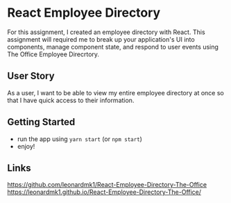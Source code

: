 # React Employee Directory

For this assignment, I created an employee directory with React. This assignment will required me to break up your application's UI into components, manage component state, and respond to user events using The Office Employee Direcrtory.

## User Story

As a user, I want to be able to view my entire employee directory at once so that I have quick access to their information.

## Getting Started
- run the app using `yarn start` (or `npm start`)
- enjoy!

## Links

https://github.com/leonardmk1/React-Employee-Directory-The-Office
https://leonardmk1.github.io/React-Employee-Directory-The-Office/


